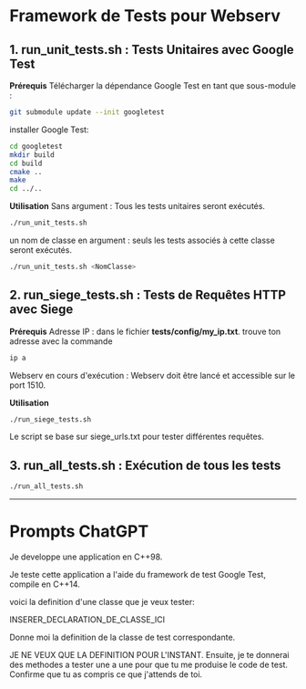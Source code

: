 # Framework de Tests pour Webserv

## 1. run_unit_tests.sh : Tests Unitaires avec Google Test

**Prérequis**
Télécharger la dépendance Google Test en tant que sous-module :
```bash
git submodule update --init googletest
```
installer Google Test:
```bash
cd googletest
mkdir build
cd build
cmake ..
make
cd ../..
```
**Utilisation**
Sans argument : Tous les tests unitaires seront exécutés.
```bash
./run_unit_tests.sh
```
un nom de classe en argument : seuls les tests associés à cette classe seront exécutés.
```bash
./run_unit_tests.sh <NomClasse>
```

## 2. run_siege_tests.sh : Tests de Requêtes HTTP avec Siege

**Prérequis**
Adresse IP : dans le fichier **tests/config/my_ip.txt**.
trouve ton adresse avec la commande
```bash
ip a
```
Webserv en cours d'exécution :
Webserv doit être lancé et accessible sur le port 1510.

**Utilisation**
```bash
./run_siege_tests.sh
```
Le script se base sur siege_urls.txt pour tester différentes requêtes.

## 3. run_all_tests.sh : Exécution de tous les tests
```bash
./run_all_tests.sh
```

----

# Prompts ChatGPT

Je developpe une application en C++98.

Je teste cette application a l'aide du framework de test Google Test, compile en C++14.

voici la definition d'une classe que je veux tester:

INSERER_DECLARATION_DE_CLASSE_ICI

Donne moi la definition de la classe de test correspondante.

JE NE VEUX QUE LA DEFINITION POUR L'INSTANT. Ensuite, je te donnerai des methodes a tester une a une pour que tu me produise le code de test. Confirme que tu as compris ce que j'attends de toi.